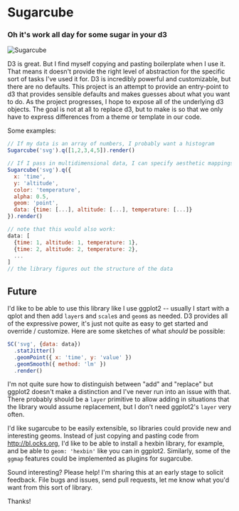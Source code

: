 # Sugarcube
### Oh it's work all day for some sugar in your d3

![Sugarcube](http://graphics8.nytimes.com/images/2012/11/18/magazine/18WMT-t_CA0/18WMT-t_CA0-articleLarge.jpg)

D3 is great.  But I find myself copying and pasting boilerplate when I
use it. That means it doesn't provide the right level of abstraction
for the specific sort of tasks I've used it for. D3 is incredibly
powerful and customizable, but there are no defaults. This project is
an attempt to provide an entry-point to d3 that provides sensible
defaults and makes guesses about what you want to do. As the project
progresses, I hope to expose all of the underlying d3 objects.  The
goal is not at all to replace d3, but to make is so that we only have
to express differences from a theme or template in our code.

Some examples:

```javascript
// If my data is an array of numbers, I probably want a histogram
Sugarcube('svg').q([1,2,3,4,5]).render()

// If I pass in multidimensional data, I can specify aesthetic mappings:
Sugarcube('svg').q({
  x: 'time',
  y: 'altitude',
  color: 'temperature',
  alpha: 0.5,
  geom: 'point',
  data: {time: [...], altitude: [...], temperature: [...]}
}).render()

// note that this would also work:
data: [
  {time: 1, altitude: 1, temperature: 1},
  {time: 2, altitude: 2, temperature: 2},
  ...
]
// the library figures out the structure of the data

```


## Future

I'd like to be able to use this library like I use ggplot2 -- usually
I start with a qplot and then add `layer`s and `scale`s and `geom`s as
needed. D3 provides all of the expressive power, it's just not quite
as easy to get started and override / customize. Here are some
sketches of what _should_ be possible:

```javascript
SC('svg', {data: data})
  .statJitter()
  .geomPoint({ x: 'time', y: 'value' })
  .geomSmooth({ method: 'lm' })
  .render()
```

I'm not quite sure how to distinguish between "add" and "replace" but
ggplot2 doesn't make a distinction and I've never run into an issue
with that. There probably should be a `layer` primitive to allow
adding in situations that the library would assume replacement, but I
don't need ggplot2's `layer` very often.

I'd like sugarcube to be easily extensible, so libraries could provide
new and interesting geoms. Instead of just copying and pasting code
from http://bl.ocks.org, I'd like to be able to install a hexbin
library, for example, and be able to `geom: 'hexbin'` like you can in
ggplot2. Similarly, some of the `ggmap` features could be implemented
as plugins for sugarcube.

Sound interesting? Please help! I'm sharing this at an early stage to
solicit feedback. File bugs and issues, send pull requests, let me
know what you'd want from this sort of library.

Thanks!


